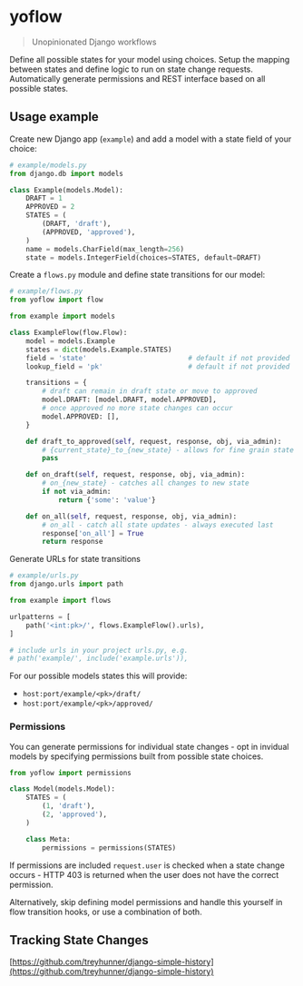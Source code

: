 # yoflow

> Unopinionated Django workflows

Define all possible states for your model using choices. Setup the mapping between states and define logic to run on state change requests. Automatically generate permissions and REST interface based on all possible states.

## Usage example

Create new Django app (`example`) and add a model with a state field of your choice:

```python
# example/models.py
from django.db import models

class Example(models.Model):
    DRAFT = 1
    APPROVED = 2
    STATES = (
        (DRAFT, 'draft'),
        (APPROVED, 'approved'),
    )
    name = models.CharField(max_length=256)
    state = models.IntegerField(choices=STATES, default=DRAFT)
```

Create a `flows.py` module and define state transitions for our model:

```python
# example/flows.py
from yoflow import flow

from example import models

class ExampleFlow(flow.Flow):
    model = models.Example
    states = dict(models.Example.STATES)
    field = 'state'                         # default if not provided
    lookup_field = 'pk'                     # default if not provided

    transitions = {
        # draft can remain in draft state or move to approved
        model.DRAFT: [model.DRAFT, model.APPROVED],
        # once approved no more state changes can occur
        model.APPROVED: [],
    }

    def draft_to_approved(self, request, response, obj, via_admin):
        # {current_state}_to_{new_state} - allows for fine grain state changes
        pass

    def on_draft(self, request, response, obj, via_admin):
        # on_{new_state} - catches all changes to new state
        if not via_admin:
            return {'some': 'value'}

    def on_all(self, request, response, obj, via_admin):
        # on_all - catch all state updates - always executed last
        response['on_all'] = True
        return response
```

Generate URLs for state transitions

```python
# example/urls.py
from django.urls import path

from example import flows

urlpatterns = [
    path('<int:pk>/', flows.ExampleFlow().urls),
]

# include urls in your project urls.py, e.g.
# path('example/', include('example.urls')),
```

For our possible models states this will provide:

* `host:port/example/<pk>/draft/`
* `host:port/example/<pk>/approved/`

### Permissions

You can generate permissions for individual state changes - opt in invidual models by specifying permissions built from possible state choices.

```python
from yoflow import permissions

class Model(models.Model):
    STATES = (
        (1, 'draft'),
        (2, 'approved'),
    )

    class Meta:
        permissions = permissions(STATES)
```

If permissions are included `request.user` is checked when a state change occurs - HTTP 403 is returned when the user does not have the correct permission.

Alternatively, skip defining model permissions and handle this yourself in flow transition hooks, or use a combination of both.

## Tracking State Changes

[https://github.com/treyhunner/django-simple-history](https://github.com/treyhunner/django-simple-history)
